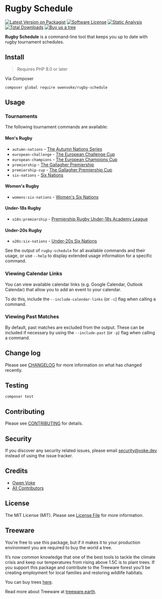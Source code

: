 # Rugby Schedule

[![Latest Version on Packagist][ico-version]][link-packagist]
[![Software License][ico-license]](LICENSE.md)
[![Static Analysis][ico-static-analysis]][link-static-analysis]
[![Total Downloads][ico-downloads]][link-downloads]
[![Buy us a tree][ico-treeware-gifting]][link-treeware-gifting]

**Rugby Schedule** is a command-line tool that keeps you up to date with rugby tournament schedules.

## Install

> Requires PHP 8.0 or later

Via Composer

```shell
composer global require owenvoke/rugby-schedule
```

## Usage

### Tournaments

The following tournament commands are available:

#### Men's Rugby

- `autumn-nations` - [The Autumn Nations Series](https://autumnnationsseries.com)
- `european-challenge` - [The European Challenge Cup](https://epcrugby.com/challenge-cup)
- `european-champions` - [The European Champions Cup](https://epcrugby.com)
- `premiership` - [The Gallagher Premiership](https://premiershiprugby.com/gallagher-premiership)
- `premiership-cup` - [The Gallagher Premiership Cup](https://premiershiprugby.com/premiership-rugby-cup)
- `six-nations` - [Six Nations](https://sixnationsrugby.com)

#### Women's Rugby

- `womens:six-nations` - [Women's Six Nations](https://womens.sixnationsrugby.com)

#### Under-18s Rugby

- `u18s:premiership` - [Premiership Rugby Under-18s Academy League](https://premiershiprugby.com/under-18-academy-league)

#### Under-20s Rugby

- `u20s:six-nations` - [Under-20s Six Nations](https://u20.sixnationsrugby.com)

See the output of `rugby-schedule` for all available commands and their usage, or use `--help` to display extended usage information for a specific command.

### Viewing Calendar Links

You can view available calendar links (e.g. Google Calendar, Outlook Calendar) that allow you to add an event to your calendar.

To do this, include the `--include-calendar-links` (or `-c`) flag when calling a command.

### Viewing Past Matches

By default, past matches are excluded from the output. These can be included if necessary by using the `--include-past` (or `-p`) flag when calling a command.

## Change log

Please see [CHANGELOG](CHANGELOG.md) for more information on what has changed recently.

## Testing

```shell
composer test
```

## Contributing

Please see [CONTRIBUTING](.github/CONTRIBUTING.md) for details.

## Security

If you discover any security related issues, please email security@voke.dev instead of using the issue tracker.

## Credits

- [Owen Voke][link-author]
- [All Contributors][link-contributors]

## License

The MIT License (MIT). Please see [License File](LICENSE.md) for more information.

## Treeware

You're free to use this package, but if it makes it to your production environment you are required to buy the world a tree.

It’s now common knowledge that one of the best tools to tackle the climate crisis and keep our temperatures from rising above 1.5C is to plant trees. If you support this package and contribute to the Treeware forest you’ll be creating employment for local families and restoring wildlife habitats.

You can buy trees [here][link-treeware-gifting].

Read more about Treeware at [treeware.earth][link-treeware].

[ico-version]: https://img.shields.io/packagist/v/owenvoke/rugby-schedule.svg?style=flat-square
[ico-license]: https://img.shields.io/badge/license-MIT-brightgreen.svg?style=flat-square
[ico-static-analysis]: https://img.shields.io/github/actionsworkflow/status/owenvoke/rugby-schedule/static.yml?branch=main&style=flat-square&label=Static%20Analysis
[ico-downloads]: https://img.shields.io/packagist/dt/owenvoke/rugby-schedule.svg?style=flat-square
[ico-treeware-gifting]: https://img.shields.io/badge/Treeware-%F0%9F%8C%B3-lightgreen?style=flat-square

[link-packagist]: https://packagist.org/packages/owenvoke/rugby-schedule
[link-static-analysis]: https://github.com/owenvoke/rugby-schedule/actions
[link-downloads]: https://packagist.org/packages/owenvoke/rugby-schedule
[link-treeware]: https://treeware.earth
[link-treeware-gifting]: https://ecologi.com/owenvoke?gift-trees
[link-author]: https://github.com/owenvoke
[link-contributors]: ../../contributors
